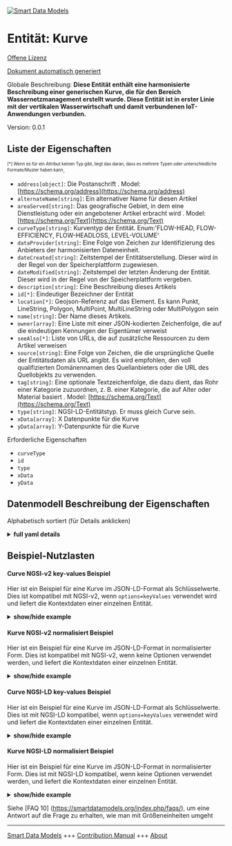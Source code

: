 <!-- 10-Header -->  
[![Smart Data Models](https://smartdatamodels.org/wp-content/uploads/2022/01/SmartDataModels_logo.png "Logo")](https://smartdatamodels.org)  
Entität: Kurve  
==============<!-- /10-Header -->  
<!-- 15-License -->  
[Offene Lizenz](https://github.com/smart-data-models//dataModel.WaterDistributionManagementEPANET/blob/master/Curve/LICENSE.md)  
[Dokument automatisch generiert](https://docs.google.com/presentation/d/e/2PACX-1vTs-Ng5dIAwkg91oTTUdt8ua7woBXhPnwavZ0FxgR8BsAI_Ek3C5q97Nd94HS8KhP-r_quD4H0fgyt3/pub?start=false&loop=false&delayms=3000#slide=id.gb715ace035_0_60)  
<!-- /15-License -->  
<!-- 20-Description -->  
Globale Beschreibung: **Diese Entität enthält eine harmonisierte Beschreibung einer generischen Kurve, die für den Bereich Wassernetzmanagement erstellt wurde. Diese Entität ist in erster Linie mit der vertikalen Wasserwirtschaft und damit verbundenen IoT-Anwendungen verbunden.**  
Version: 0.0.1  
<!-- /20-Description -->  
<!-- 30-PropertiesList -->  

## Liste der Eigenschaften  

<sup><sub>[*] Wenn es für ein Attribut keinen Typ gibt, liegt das daran, dass es mehrere Typen oder unterschiedliche Formate/Muster haben kann</sub></sup>.  
- `address[object]`: Die Postanschrift  . Model: [https://schema.org/address](https://schema.org/address)- `alternateName[string]`: Ein alternativer Name für diesen Artikel  - `areaServed[string]`: Das geografische Gebiet, in dem eine Dienstleistung oder ein angebotener Artikel erbracht wird  . Model: [https://schema.org/Text](https://schema.org/Text)- `curveType[string]`: Kurventyp der Entität. Enum:'FLOW-HEAD, FLOW-EFFICIENCY, FLOW-HEADLOSS, LEVEL-VOLUME'  - `dataProvider[string]`: Eine Folge von Zeichen zur Identifizierung des Anbieters der harmonisierten Dateneinheit.  - `dateCreated[string]`: Zeitstempel der Entitätserstellung. Dieser wird in der Regel von der Speicherplattform zugewiesen.  - `dateModified[string]`: Zeitstempel der letzten Änderung der Entität. Dieser wird in der Regel von der Speicherplattform vergeben.  - `description[string]`: Eine Beschreibung dieses Artikels  - `id[*]`: Eindeutiger Bezeichner der Entität  - `location[*]`: Geojson-Referenz auf das Element. Es kann Punkt, LineString, Polygon, MultiPoint, MultiLineString oder MultiPolygon sein  - `name[string]`: Der Name dieses Artikels.  - `owner[array]`: Eine Liste mit einer JSON-kodierten Zeichenfolge, die auf die eindeutigen Kennungen der Eigentümer verweist  - `seeAlso[*]`: Liste von URLs, die auf zusätzliche Ressourcen zu dem Artikel verweisen  - `source[string]`: Eine Folge von Zeichen, die die ursprüngliche Quelle der Entitätsdaten als URL angibt. Es wird empfohlen, den voll qualifizierten Domänennamen des Quellanbieters oder die URL des Quellobjekts zu verwenden.  - `tag[string]`: Eine optionale Textzeichenfolge, die dazu dient, das Rohr einer Kategorie zuzuordnen, z. B. einer Kategorie, die auf Alter oder Material basiert  . Model: [https://schema.org/Text](https://schema.org/Text)- `type[string]`: NGSI-LD-Entitätstyp. Er muss gleich Curve sein.  - `xData[array]`: X Datenpunkte für die Kurve  - `yData[array]`: Y-Datenpunkte für die Kurve  <!-- /30-PropertiesList -->  
<!-- 35-RequiredProperties -->  
Erforderliche Eigenschaften  
- `curveType`  - `id`  - `type`  - `xData`  - `yData`  <!-- /35-RequiredProperties -->  
<!-- 40-RequiredProperties -->  
<!-- /40-RequiredProperties -->  
<!-- 50-DataModelHeader -->  
## Datenmodell Beschreibung der Eigenschaften  
Alphabetisch sortiert (für Details anklicken)  
<!-- /50-DataModelHeader -->  
<!-- 60-ModelYaml -->  
<details><summary><strong>full yaml details</strong></summary>    
```yaml  
Curve:    
  description: 'This entity contains a harmonised description of a generic curve made for the Water Network Management domain. This entity is primarily associated with the water management vertical and related IoT applications.'    
  properties:    
    address:    
      description: 'The mailing address'    
      properties:    
        addressCountry:    
          description: 'Property. The country. For example, Spain. Model:''https://schema.org/addressCountry'''    
          type: string    
        addressLocality:    
          description: 'Property. The locality in which the street address is, and which is in the region. Model:''https://schema.org/addressLocality'''    
          type: string    
        addressRegion:    
          description: 'Property. The region in which the locality is, and which is in the country. Model:''https://schema.org/addressRegion'''    
          type: string    
        postOfficeBoxNumber:    
          description: 'Property. The post office box number for PO box addresses. For example, 03578. Model:''https://schema.org/postOfficeBoxNumber'''    
          type: string    
        postalCode:    
          description: 'Property. The postal code. For example, 24004. Model:''https://schema.org/https://schema.org/postalCode'''    
          type: string    
        streetAddress:    
          description: 'Property. The street address. Model:''https://schema.org/streetAddress'''    
          type: string    
      type: object    
      x-ngsi:    
        model: https://schema.org/address    
        type: Property    
    alternateName:    
      description: 'An alternative name for this item'    
      type: string    
      x-ngsi:    
        type: Property    
    areaServed:    
      description: 'The geographic area where a service or offered item is provided'    
      type: string    
      x-ngsi:    
        model: https://schema.org/Text    
        type: Property    
    curveType:    
      description: 'Entity''s curve type. Enum:''FLOW-HEAD, FLOW-EFFICIENCY, FLOW-HEADLOSS, LEVEL-VOLUME'''    
      enum:    
        - FLOW-HEAD    
        - FLOW-EFFICIENCY    
        - FLOW-HEADLOSS    
        - LEVEL-VOLUME    
      type: string    
      x-ngsi:    
        type: Property    
    dataProvider:    
      description: 'A sequence of characters identifying the provider of the harmonised data entity.'    
      type: string    
      x-ngsi:    
        type: Property    
    dateCreated:    
      description: 'Entity creation timestamp. This will usually be allocated by the storage platform.'    
      format: date-time    
      type: string    
      x-ngsi:    
        type: Property    
    dateModified:    
      description: 'Timestamp of the last modification of the entity. This will usually be allocated by the storage platform.'    
      format: date-time    
      type: string    
      x-ngsi:    
        type: Property    
    description:    
      description: 'A description of this item'    
      type: string    
      x-ngsi:    
        type: Property    
    id:    
      anyOf: &curve_-_properties_-_owner_-_items_-_anyof    
        - description: 'Property. Identifier format of any NGSI entity'    
          maxLength: 256    
          minLength: 1    
          pattern: ^[\w\-\.\{\}\$\+\*\[\]`|~^@!,:\\]+$    
          type: string    
        - description: 'Property. Identifier format of any NGSI entity'    
          format: uri    
          type: string    
      description: 'Unique identifier of the entity'    
      x-ngsi:    
        type: Property    
    location:    
      description: 'Geojson reference to the item. It can be Point, LineString, Polygon, MultiPoint, MultiLineString or MultiPolygon'    
      oneOf:    
        - description: 'GeoProperty. Geojson reference to the item. Point'    
          properties:    
            bbox:    
              items:    
                type: number    
              minItems: 4    
              type: array    
            coordinates:    
              items:    
                type: number    
              minItems: 2    
              type: array    
            type:    
              enum:    
                - Point    
              type: string    
          required:    
            - type    
            - coordinates    
          title: 'GeoJSON Point'    
          type: object    
        - description: 'GeoProperty. Geojson reference to the item. LineString'    
          properties:    
            bbox:    
              items:    
                type: number    
              minItems: 4    
              type: array    
            coordinates:    
              items:    
                items:    
                  type: number    
                minItems: 2    
                type: array    
              minItems: 2    
              type: array    
            type:    
              enum:    
                - LineString    
              type: string    
          required:    
            - type    
            - coordinates    
          title: 'GeoJSON LineString'    
          type: object    
        - description: 'GeoProperty. Geojson reference to the item. Polygon'    
          properties:    
            bbox:    
              items:    
                type: number    
              minItems: 4    
              type: array    
            coordinates:    
              items:    
                items:    
                  items:    
                    type: number    
                  minItems: 2    
                  type: array    
                minItems: 4    
                type: array    
              type: array    
            type:    
              enum:    
                - Polygon    
              type: string    
          required:    
            - type    
            - coordinates    
          title: 'GeoJSON Polygon'    
          type: object    
        - description: 'GeoProperty. Geojson reference to the item. MultiPoint'    
          properties:    
            bbox:    
              items:    
                type: number    
              minItems: 4    
              type: array    
            coordinates:    
              items:    
                items:    
                  type: number    
                minItems: 2    
                type: array    
              type: array    
            type:    
              enum:    
                - MultiPoint    
              type: string    
          required:    
            - type    
            - coordinates    
          title: 'GeoJSON MultiPoint'    
          type: object    
        - description: 'GeoProperty. Geojson reference to the item. MultiLineString'    
          properties:    
            bbox:    
              items:    
                type: number    
              minItems: 4    
              type: array    
            coordinates:    
              items:    
                items:    
                  items:    
                    type: number    
                  minItems: 2    
                  type: array    
                minItems: 2    
                type: array    
              type: array    
            type:    
              enum:    
                - MultiLineString    
              type: string    
          required:    
            - type    
            - coordinates    
          title: 'GeoJSON MultiLineString'    
          type: object    
        - description: 'GeoProperty. Geojson reference to the item. MultiLineString'    
          properties:    
            bbox:    
              items:    
                type: number    
              minItems: 4    
              type: array    
            coordinates:    
              items:    
                items:    
                  items:    
                    items:    
                      type: number    
                    minItems: 2    
                    type: array    
                  minItems: 4    
                  type: array    
                type: array    
              type: array    
            type:    
              enum:    
                - MultiPolygon    
              type: string    
          required:    
            - type    
            - coordinates    
          title: 'GeoJSON MultiPolygon'    
          type: object    
      x-ngsi:    
        type: GeoProperty    
    name:    
      description: 'The name of this item.'    
      type: string    
      x-ngsi:    
        type: Property    
    owner:    
      description: 'A List containing a JSON encoded sequence of characters referencing the unique Ids of the owner(s)'    
      items:    
        anyOf: *curve_-_properties_-_owner_-_items_-_anyof    
        description: 'Property. Unique identifier of the entity'    
      type: array    
      x-ngsi:    
        type: Property    
    seeAlso:    
      description: 'list of uri pointing to additional resources about the item'    
      oneOf:    
        - items:    
            format: uri    
            type: string    
          minItems: 1    
          type: array    
        - format: uri    
          type: string    
      x-ngsi:    
        type: Property    
    source:    
      description: 'A sequence of characters giving the original source of the entity data as a URL. Recommended to be the fully qualified domain name of the source provider, or the URL to the source object.'    
      type: string    
      x-ngsi:    
        type: Property    
    tag:    
      description: 'An optional text string used to assign the pipe to a category, perhaps one based on age or material'    
      type: string    
      x-ngsi:    
        model: https://schema.org/Text    
        type: Property    
    type:    
      description: 'NGSI-LD Entity Type. It must be equal to Curve.'    
      enum:    
        - Curve    
      type: string    
      x-ngsi:    
        type: Property    
    xData:    
      description: 'X data points for the curve'    
      items:    
        type: number    
      type: array    
      x-ngsi:    
        type: Property    
    yData:    
      description: 'Y data points for the curve'    
      items:    
        type: number    
      type: array    
      x-ngsi:    
        type: Property    
  required:    
    - id    
    - type    
    - curveType    
    - xData    
    - yData    
  type: object    
  x-derived-from: ""    
  x-disclaimer: 'Redistribution and use in source and binary forms, with or without modification, are permitted  provided that the license conditions are met. Copyleft (c) 2021 Contributors to Smart Data Models Program'    
  x-license-url: https://github.com/smart-data-models/dataModel.WaterDistributionManagementEPANET/blob/master/Curve/LICENSE.md    
  x-model-schema: https://smart-data-models.github.io/dataModel.WaterDistributionManagementEPANET/Curve/schema.json    
  x-model-tags: FIWARE4WATER    
  x-version: 0.0.1    
```  
</details>    
<!-- /60-ModelYaml -->  
<!-- 70-MiddleNotes -->  
<!-- /70-MiddleNotes -->  
<!-- 80-Examples -->  
## Beispiel-Nutzlasten  
#### Curve NGSI-v2 key-values Beispiel  
Hier ist ein Beispiel für eine Kurve im JSON-LD-Format als Schlüsselwerte. Dies ist kompatibel mit NGSI-v2, wenn `options=keyValues` verwendet wird und liefert die Kontextdaten einer einzelnen Entität.  
<details><summary><strong>show/hide example</strong></summary>    
```json  
{  
  "id": "fAM-8ca3-4533-a2eb-12015",  
  "type": "Curve",  
  "curveType": "FLOW-HEAD",  
  "xData": [  
    0.5692,  
    0.4647  
  ],  
  "yData": [  
    0.5692,  
    0.4647  
  ],  
  "description": "Free Text",  
  "tag": "DMA1"  
}  
```  
</details>  
#### Kurve NGSI-v2 normalisiert Beispiel  
Hier ist ein Beispiel für eine Kurve im JSON-LD-Format in normalisierter Form. Dies ist kompatibel mit NGSI-v2, wenn keine Optionen verwendet werden, und liefert die Kontextdaten einer einzelnen Entität.  
<details><summary><strong>show/hide example</strong></summary>    
```json  
{  
    "id": "fAM-8ca3-4533-a2eb-12015",  
    "type": "Curve",  
    "dateCreated": {  
        "type": "DateTime",  
        "value": "2020-02-16T17:43:00Z"  
    },  
    "dateModified": {  
        "type": "DateTime",  
        "value": "2020-02-16T17:43:00Z"  
    },  
    "curveType": {  
        "value": "FLOW-HEAD"  
    },  
    "xData": {  
        "value": [  
            0.5692,  
            0.4647  
        ]  
    },  
    "yData": {  
        "value": [  
            0.5692,  
            0.4647  
        ]  
    },  
    "description": {  
        "value": "Free Text"  
    },  
    "tag": {  
        "value": "DMA1"  
    }  
}  
```  
</details>  
#### Curve NGSI-LD key-values Beispiel  
Hier ist ein Beispiel für eine Kurve im JSON-LD-Format als Schlüsselwerte. Dies ist mit NGSI-LD kompatibel, wenn `options=keyValues` verwendet wird und liefert die Kontextdaten einer einzelnen Entität.  
<details><summary><strong>show/hide example</strong></summary>    
```json  
{  
    "id": "fAM-8ca3-4533-a2eb-12015",  
    "type": "Curve",  
    "curveType": "FLOW-HEAD",  
    "description": "Free Text",  
    "tag": "DMA1",  
    "xData": [  
        0.5692,  
        0.4647  
    ],  
    "yData": [  
        0.5692,  
        0.4647  
    ],  
    "@context": [  
        "https://raw.githubusercontent.com/smart-data-models/dataModel.WaterDistributionManagementEPANET/master/context.jsonld"  
    ]  
}  
```  
</details>  
#### Kurve NGSI-LD normalisiert Beispiel  
Hier ist ein Beispiel für eine Kurve im JSON-LD-Format in normalisierter Form. Dies ist mit NGSI-LD kompatibel, wenn keine Optionen verwendet werden, und liefert die Kontextdaten einer einzelnen Entität.  
<details><summary><strong>show/hide example</strong></summary>    
```json  
{  
    "id": "urn:ngsi-ld:Curve:fAM-8ca3-4533-a2eb-12015",  
    "type": "Curve",  
    "createdAt": "2020-02-16T17:43:00Z",  
    "curveType": {  
        "type": "Property",  
        "value": "FLOW-HEAD"  
    },  
    "description": {  
        "type": "Property",  
        "value": "Free Text"  
    },  
    "modifiedAt": "2020-02-16T17:43:00Z",  
    "tag": {  
        "type": "Property",  
        "value": "DMA1"  
    },  
    "xData": {  
        "type": "Property",  
        "value": [  
            0.5692,  
            0.4647  
        ],  
        "unitCode": "C62"  
    },  
    "yData": {  
        "type": "Property",  
        "value": [  
            0.5692,  
            0.4647  
        ],  
        "unitCode": "C62"  
    },  
    "@context": [  
        "https://raw.githubusercontent.com/smart-data-models/dataModel.WaterDistributionManagementEPANET/master/context.jsonld"  
    ]  
}  
```  
</details><!-- /80-Examples -->  
<!-- 90-FooterNotes -->  
<!-- /90-FooterNotes -->  
<!-- 95-Units -->  
Siehe [FAQ 10] (https://smartdatamodels.org/index.php/faqs/), um eine Antwort auf die Frage zu erhalten, wie man mit Größeneinheiten umgeht  
<!-- /95-Units -->  
<!-- 97-LastFooter -->  
---  
[Smart Data Models](https://smartdatamodels.org) +++ [Contribution Manual](https://bit.ly/contribution_manual) +++ [About](https://bit.ly/Introduction_SDM)<!-- /97-LastFooter -->  
